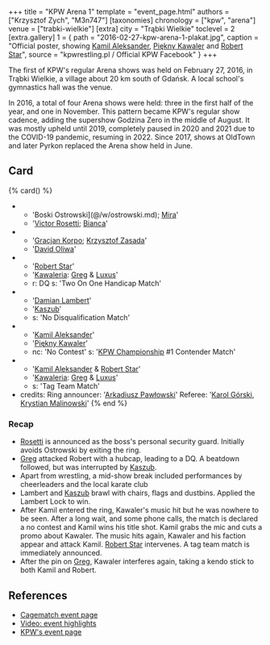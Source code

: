 +++
title = "KPW Arena 1"
template = "event_page.html"
authors = ["Krzysztof Zych", "M3n747"]
[taxonomies]
chronology = ["kpw", "arena"]
venue = ["trabki-wielkie"]
[extra]
city = "Trąbki Wielkie"
toclevel = 2
[extra.gallery]
1 = { path = "2016-02-27-kpw-arena-1-plakat.jpg", caption = "Official poster, showing [Kamil Aleksander](@/w/kamil-aleksander.md), [Piękny Kawaler](@/w/piekny-kawaler.md) and [Robert Star](@/w/robert-star.md)", source = "kpwrestling.pl / Official KPW Facebook" }
+++

The first of KPW's regular Arena shows was held on February 27, 2016, in Trąbki Wielkie, a village about 20&nbsp;km south of Gdańsk. A local school's gymnastics hall was the venue.

In 2016, a total of four Arena shows were held: three in the first half of the year, and one in November. This pattern became KPW's regular show cadence, adding the supershow Godzina Zero in the middle of August. It was mostly upheld until 2019, completely paused in 2020 and 2021 due to the COVID-19 pandemic, resuming in 2022. Since 2017, shows at OldTown and later Pyrkon replaced the Arena show held in June.

## Card

{% card() %}
- - 'Boski Ostrowski](@/w/ostrowski.md); [Mira](@/w/mira.md)'
  - '[Victor Rosetti](@/w/rosetti.md); [Bianca](@/w/bianca.md)'
- - '[Gracjan Korpo](@/w/gracjan-korpo.md); [Krzysztof Zasada](@/w/krzysztof-zasada.md)'
  - '[David Oliwa](@/w/david-oliwa.md)'
- - '[Robert Star](@/w/robert-star.md)'
  - '[Kawaleria](@/tt/kawaleria.md): [Greg](@/w/greg.md) & [Luxus](@/w/luxus.md)'
  - r: DQ
    s: 'Two On One Handicap Match'
- - '[Damian Lambert](@/w/damien-rothschild.md)'
  - '[Kaszub](@/w/kaszub.md)'
  - s: 'No Disqualification Match'
- - '[Kamil Aleksander](@/w/kamil-aleksander.md)'
  - '[Piękny Kawaler](@/w/piekny-kawaler.md)'
  - nc: 'No Contest'
    s: '[KPW Championship](@/c/kpw-championship.md) #1 Contender Match'
- - '[Kamil Aleksander](@/w/kamil-aleksander.md) & [Robert Star](@/w/robert-star.md)'
  - '[Kawaleria](@/tt/kawaleria.md): [Greg](@/w/greg.md) & [Luxus](@/w/luxus.md)'
  - s: 'Tag Team Match'
- credits:
    Ring announcer: '[Arkadiusz Pawłowski](@/w/pan-pawlowski.md)'
    Referee: '[Karol Górski](@/w/iskra.md), [Krystian Malinowski](@/w/krystian-malinowski.md)'
{% end %}

### Recap

* [Rosetti](@/w/rosetti.md) is announced as the boss's personal security guard. Initially avoids Ostrowski by exiting the ring.
* [Greg](@/w/greg.md) attacked Robert with a hubcap, leading to a DQ. A beatdown followed, but was interrupted by [Kaszub](@/w/kaszub.md).
* Apart from wrestling, a mid-show break included performances by cheerleaders and the local karate club
* Lambert and [Kaszub](@/w/kaszub.md) brawl with chairs, flags and dustbins. Applied the Lambert Lock to win.
* After Kamil entered the ring, Kawaler's music hit but he was nowhere to be seen. After a long wait, and some phone calls,
  the match is declared a no contest and Kamil wins his title shot. Kamil grabs the mic and cuts a promo about Kawaler.
  The music hits again, Kawaler and his faction appear and attack Kamil. [Robert Star](@/w/robert-star.md) intervenes. A tag team match is
  immediately announced.
* After the pin on [Greg](@/w/greg.md), Kawaler interferes again, taking a kendo stick to both Kamil and Robert.

## References

* [Cagematch event page](https://www.cagematch.net/?id=1&nr=153084)
* [Video: event highlights](https://www.youtube.com/watch?v=OiBXZ27-mC8)
* [KPW's event page](https://kpwrestling.pl/events/kpw-arena-1/)
